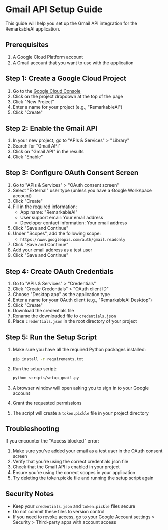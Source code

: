 # Gmail API Setup Guide

This guide will help you set up the Gmail API integration for the RemarkableAI application.

## Prerequisites

1. A Google Cloud Platform account
2. A Gmail account that you want to use with the application

## Step 1: Create a Google Cloud Project

1. Go to the [Google Cloud Console](https://console.cloud.google.com/)
2. Click on the project dropdown at the top of the page
3. Click "New Project"
4. Enter a name for your project (e.g., "RemarkableAI")
5. Click "Create"

## Step 2: Enable the Gmail API

1. In your new project, go to "APIs & Services" > "Library"
2. Search for "Gmail API"
3. Click on "Gmail API" in the results
4. Click "Enable"

## Step 3: Configure OAuth Consent Screen

1. Go to "APIs & Services" > "OAuth consent screen"
2. Select "External" user type (unless you have a Google Workspace account)
3. Click "Create"
4. Fill in the required information:
   - App name: "RemarkableAI"
   - User support email: Your email address
   - Developer contact information: Your email address
5. Click "Save and Continue"
6. Under "Scopes", add the following scope:
   - `https://www.googleapis.com/auth/gmail.readonly`
7. Click "Save and Continue"
8. Add your email address as a test user
9. Click "Save and Continue"

## Step 4: Create OAuth Credentials

1. Go to "APIs & Services" > "Credentials"
2. Click "Create Credentials" > "OAuth client ID"
3. Choose "Desktop app" as the application type
4. Enter a name for your OAuth client (e.g., "RemarkableAI Desktop")
5. Click "Create"
6. Download the credentials file
7. Rename the downloaded file to `credentials.json`
8. Place `credentials.json` in the root directory of your project

## Step 5: Run the Setup Script

1. Make sure you have all the required Python packages installed:
   ```bash
   pip install -r requirements.txt
   ```

2. Run the setup script:
   ```bash
   python scripts/setup_gmail.py
   ```

3. A browser window will open asking you to sign in to your Google account
4. Grant the requested permissions
5. The script will create a `token.pickle` file in your project directory

## Troubleshooting

If you encounter the "Access blocked" error:

1. Make sure you've added your email as a test user in the OAuth consent screen
2. Verify that you're using the correct credentials.json file
3. Check that the Gmail API is enabled in your project
4. Ensure you're using the correct scopes in your application
5. Try deleting the token.pickle file and running the setup script again

## Security Notes

- Keep your `credentials.json` and `token.pickle` files secure
- Do not commit these files to version control
- If you need to revoke access, go to your Google Account settings > Security > Third-party apps with account access 
